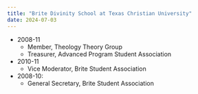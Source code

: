 ```yaml
---
title: "Brite Divinity School at Texas Christian University"
date: 2024-07-03
---
```

- 2008-11
   - Member, Theology Theory Group
   - Treasurer, Advanced Program Student Association
- 2010-11
   - Vice Moderator, Brite Student Association
- 2008-10:
   - General Secretary, Brite Student Association

